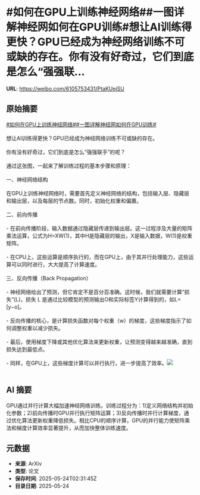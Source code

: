 # #如何在GPU上训练神经网络##一图详解神经网如何在GPU训练#想让AI训练得更快？GPU已经成为神经网络训练不可或缺的存在。你有没有好奇过，它们到底是怎么“强强联...

**URL**: https://weibo.com/6105753431/PtaKUejSU

## 原始摘要

<a href="https://m.weibo.cn/search?containerid=231522type%3D1%26t%3D10%26q%3D%23%E5%A6%82%E4%BD%95%E5%9C%A8GPU%E4%B8%8A%E8%AE%AD%E7%BB%83%E7%A5%9E%E7%BB%8F%E7%BD%91%E7%BB%9C%23&amp;extparam=%23%E5%A6%82%E4%BD%95%E5%9C%A8GPU%E4%B8%8A%E8%AE%AD%E7%BB%83%E7%A5%9E%E7%BB%8F%E7%BD%91%E7%BB%9C%23" data-hide=""><span class="surl-text">#如何在GPU上训练神经网络#</span></a><a href="https://m.weibo.cn/search?containerid=231522type%3D1%26t%3D10%26q%3D%23%E4%B8%80%E5%9B%BE%E8%AF%A6%E8%A7%A3%E7%A5%9E%E7%BB%8F%E7%BD%91%E5%A6%82%E4%BD%95%E5%9C%A8GPU%E8%AE%AD%E7%BB%83%23&amp;extparam=%23%E4%B8%80%E5%9B%BE%E8%AF%A6%E8%A7%A3%E7%A5%9E%E7%BB%8F%E7%BD%91%E5%A6%82%E4%BD%95%E5%9C%A8GPU%E8%AE%AD%E7%BB%83%23" data-hide=""><span class="surl-text">#一图详解神经网如何在GPU训练#</span></a><br><br>想让AI训练得更快？GPU已经成为神经网络训练不可或缺的存在。<br><br>你有没有好奇过，它们到底是怎么“强强联手”的呢？<br><br>通过这张图，一起来了解训练过程的基本步骤和原理：<br><br>一、神经网络结构<br><br>在GPU上训练神经网络时，需要首先定义神经网络的结构，包括输入层、隐藏层和输出层，以及每层的节点数。同时，初始化权重和偏置。<br><br>二、前向传播<br><br>- 在前向传播阶段，输入数据通过隐藏层传递到输出层。这一过程涉及大量的矩阵乘法运算，公式为H=XW(1)，其中H是隐藏层的输出，X是输入数据，W(1)是权重矩阵。<br><br>- 在CPU上，这些运算是顺序执行的，而在GPU上，由于其并行处理能力，这些运算可以同时进行，大大提高了计算速度。<br><br>三、反向传播（Back Propagation）<br><br>- 神经网络给出了预测，但它肯定不是百分百准确。这时候，我们就需要计算“损失”(L)，损失 L 是通过比较模型的预测输出O和实际标签Y计算得到的，如L=[y−o]。<br><br>- 反向传播的核心，是计算损失函数对每个权重（w）的梯度，这些梯度指示了如何调整权重以减少损失。<br><br>- 最后，使用梯度下降或其他优化算法来更新权重，让预测变得越来越准确，直到损失达到最低点。<br><br>- 同样，在GPU上，这些梯度计算可以并行执行，进一步提高了效率。<img style="" src="https://tvax3.sinaimg.cn/large/006Fd7o3gy1i1pl9px0qnj30m80xctem.jpg" referrerpolicy="no-referrer"><br><br>

## AI 摘要

GPU通过并行计算大幅加速神经网络训练。训练过程分为：1)定义网络结构并初始化参数；2)前向传播时GPU并行执行矩阵运算；3)反向传播时并行计算梯度，通过优化算法更新权重降低损失。相比CPU的顺序计算，GPU的并行能力使矩阵乘法和梯度计算效率显著提升，从而加快整体训练速度。

## 元数据

- **来源**: ArXiv
- **类型**: 论文
- **保存时间**: 2025-05-24T02:31:45Z
- **目录日期**: 2025-05-24
